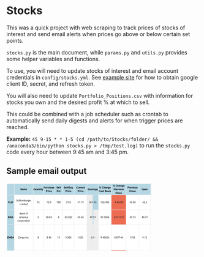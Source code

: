 # Stocks
This was a quick project with web scraping to track prices of stocks of interest and send email alerts when prices go above or below certain set points.

`stocks.py` is the main document, while `params.py` and `utils.py` provides some helper variables and functions.

To use, you will need to update stocks of interest and email account credentials in `config/stocks.yml`. See [example site](https://blog.macuyiko.com/post/2016/how-to-send-html-mails-with-oauth2-and-gmail-in-python.html) for how to obtain google client ID, secret, and refresh token.

You will also need to update `Portfolio_Positions.csv` with information for stocks you own and the desired profit % at which to sell.

This could be combined with a job scheduler such as crontab to automatically send daily digests and alerts for when trigger prices are reached.

**Example:** `45 9-15 * * 1-5 (cd /path/to/Stocks/folder/ && /anaconda3/bin/python stocks.py > /tmp/test.log)` to run the `stocks.py` code every hour between 9:45 am and 3:45 pm.


## Sample email output
<img src="https://raw.githubusercontent.com/AMWen/Stocks/main/images/example.png" width="75%">
